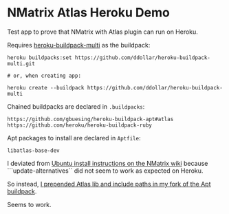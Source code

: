 NMatrix Atlas Heroku Demo
===

Test app to prove that NMatrix with Atlas plugin can run on Heroku.

Requires [heroku-buildpack-multi](https://github.com/ddollar/heroku-buildpack-multi) as the buildpack:

```
heroku buildpacks:set https://github.com/ddollar/heroku-buildpack-multi.git

# or, when creating app:

heroku create --buildpack https://github.com/ddollar/heroku-buildpack-multi
```

Chained buildpacks are declared in ```.buildpacks```:

```
https://github.com/gbuesing/heroku-buildpack-apt#atlas
https://github.com/heroku/heroku-buildpack-ruby
```

Apt packages to install are declared in ```Aptfile```:

```
libatlas-base-dev
```

I deviated from [Ubuntu install instructions on the NMatrix wiki](https://github.com/SciRuby/nmatrix/wiki/Installation#ubuntudebian) because ```update-alternatives`` did not seem to work as expected on Heroku.

So instead, [I prepended Atlas lib and include paths in my fork of the Apt buildpack](https://github.com/gbuesing/heroku-buildpack-apt/commit/995e24267910ced257793bfc249d94493eb4902b).

Seems to work.
